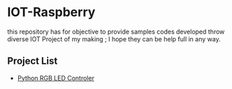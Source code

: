 # IOT-Raspberry
this repository has for objective to provide samples codes developed throw diverse IOT Project of my making ; I hope they can be help full in any way.

## Project List
- [Python RGB LED Controler](https://github.com/Sora-141/IOT-Raspberry/RGB_Controller)
